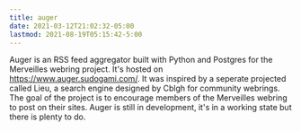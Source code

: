 ```yaml
---
title: auger
date: 2021-03-12T21:02:32-05:00
lastmod: 2021-08-19T05:15:42-5:00
---
```


Auger is an RSS feed aggregator built with Python and Postgres for the Merveilles webring project. It's hosted on https://www.auger.sudogami.com/. It was inspired by a seperate projected called Lieu, a search engine designed by Cblgh for community webrings. The goal of the project is to encourage members of the Merveilles webring to post on their sites. Auger is still in development, it's in a working state but there is plenty to do. 